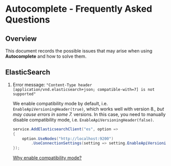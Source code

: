 ﻿# Autocomplete - Frequently Asked Questions

## Overview

This document records the possible issues that may arise when using **Autocomplete** and how to solve them.

## ElasticSearch

1. Error message: `"Content-Type header [application/vnd.elasticsearch+json; compatible-with=7] is not supported"`

   We enable compatibility mode by default, i.e. `EnableApiVersioningHeader(true)`, which works well with version 8.*, but may cause errors in some 7.* versions. In this case, you need to manually disable compatibility mode, i.e. `EnableApiVersioningHeader(false)`.

   ```csharp
   service.AddElasticsearchClient("es", option =>
   {
       option.UseNodes("http://localhost:9200")
           .UseConnectionSettings(setting => setting.EnableApiVersioningHeader(false));
   });
   ```

   [Why enable compatibility mode?](https://github.com/elastic/elasticsearch-net/issues/6154)